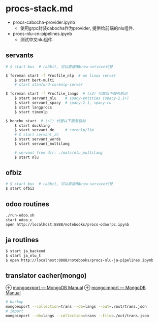 # procs-stack.md
* procs-cabocha-provider.ipynb
    - 使用grpc封装cabocha作为provider, 提供给前端的nlu组件.
* procs-nlu-cn-pipelines.ipynb
    - 测试中文nlu组件.

## servants
```sh
# $ start bus  # rabbit, 可以直接用brew-service代替

$ foreman start -f Procfile_nlp  # on linux server
    $ start bert-multi
    # start stanford-corenlp-server

$ foreman start -f Procfile_langs  # (s2) 代替以下服务启动
    $ start servant_nlu    # spacy-entities (spacy-2.1+)
    $ start servant_spacy  # spacy-2.1, spacy-ru
    $ start langprocs
    $ start timenlp

$ honcho start  # (s1) 代替以下服务启动
    $ start duckling
    $ start servant_de     # corenlp/ltp
    # $ start servant_zh
    $ start servant_words
    $ start servant_multilang

    # servant from dir: ./mats/nlu_multilang
    $ start nlu
```

## ofbiz
```sh
# $ start bus  # rabbit, 可以直接用brew-service代替
$ start ofbiz
```

## odoo routines
```sh
./run-odoo.sh
start odoo_c
open http://localhost:8888/notebooks/procs-odoorpc.ipynb
```

## ja routines
```sh
$ start ja_backend
$ start ja_nlu_t
$ open http://localhost:8888/notebooks/procs-nlu-ja-pipelines.ipynb
```

## translator cacher(mongo)
⊕ [mongoexport — MongoDB Manual](https://docs.mongodb.com/manual/reference/program/mongoexport/)
⊕ [mongoimport — MongoDB Manual](https://docs.mongodb.com/manual/reference/program/mongoimport/#simple-import)

```sh
# backup
mongoexport --collection=trans --db=langs --out=./out/trans.json
# import
mongoimport --db=langs --collection=trans --file=./out/trans.json
```



